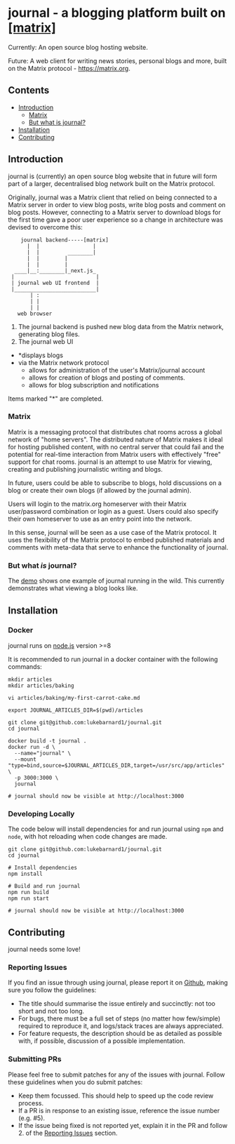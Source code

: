 # journal - a blogging platform built on [\[matrix\]](https://matrix.org)

Currently: An open source blog hosting website.

Future: A web client for writing news stories, personal blogs and more, built on the Matrix protocol - https://matrix.org.

## Contents
 - [Introduction](#introduction)
   - [Matrix](#matrix)
   - [But what is journal?](#but_what_is_journal)
 - [Installation](#installation)
 - [Contributing](#contributing)

## Introduction

journal is (currently) an open source blog website that in future will form part of a larger, decentralised blog network built on the Matrix protocol.

Originally, journal was a Matrix client that relied on being connected to a Matrix server in order to view blog posts, write blog posts and comment on blog posts. However, connecting to a Matrix server to download blogs for the first time gave a poor user experience so a change in architecture was devised to overcome this:

```
    journal backend-----[matrix]
      |  |                 |
      |  |         ________|
      |  |        |
      |  |        |
  ____|__:________|_next.js_
 |                          |
 | journal web UI frontend  |
 |__________________________|
       | :
       | |
       | |
   web browser
```

 1. The journal backend is pushed new blog data from the Matrix network, generating blog files.
 1. The journal web UI
   - \*displays blogs
   - via the Matrix network protocol
       - allows for administration of the user's Matrix/journal account
       - allows for creation of blogs and posting of comments.
       - allows for blog subscription and notifications

Items marked "\*" are completed.

### Matrix

Matrix is a messaging protocol that distributes chat rooms across a global network of "home servers". The distributed nature of Matrix makes it ideal for hosting published content, with no central server that could fail and the potential for real-time interaction from Matrix users with effectively "free" support for chat rooms. journal is an attempt to use Matrix for viewing, creating and publishing journalistic writing and blogs.

In future, users could be able to subscribe to blogs, hold discussions on a blog or create their own blogs (if allowed by the journal admin).

Users will login to the matrix.org homeserver with their Matrix user/password combination or login as a guest. Users could also specify their own homeserver to use as an entry point into the network.

In this sense, journal will be seen as a use case of the Matrix protocol. It uses the flexibility of the Matrix protocol to embed published materials and comments with meta-data that serve to enhance the functionality of journal.

### But what _is_ journal?
The [demo](https://journal.lukebarnard.co.uk) shows one example of journal running in the wild. This currently demonstrates what viewing a blog looks like.

## Installation

### Docker

journal runs on [node.js](https://nodejs.org) version >=8

It is recommended to run journal in a docker container with the following commands:

```
mkdir articles
mkdir articles/baking

vi articles/baking/my-first-carrot-cake.md

export JOURNAL_ARTICLES_DIR=$(pwd)/articles

git clone git@github.com:lukebarnard1/journal.git
cd journal

docker build -t journal .
docker run -d \
  --name="journal" \
  --mount "type=bind,source=$JOURNAL_ARTICLES_DIR,target=/usr/src/app/articles" \
  -p 3000:3000 \
  journal

# journal should now be visible at http://localhost:3000

```

### Developing Locally

The code below will install dependencies for and run journal using `npm` and `node`, with hot reloading when code changes are made.

```
git clone git@github.com:lukebarnard1/journal.git
cd journal

# Install dependencies
npm install

# Build and run journal
npm run build
npm run start

# journal should now be visible at http://localhost:3000
```

## Contributing
journal needs some love!

### Reporting Issues
If you find an issue through using journal, please report it on [Github](http://github.com/lukebarnard1/journal), making sure you follow the guidelines:
 - The title should summarise the issue entirely and succinctly: not too short and not too long.
 - For bugs, there must be a full set of steps (no matter how few/simple) required to reproduce it, and logs/stack traces are always appreciated.
 - For feature requests, the description should be as detailed as possible with, if possible, discussion of a possible implementation.

### Submitting PRs
Please feel free to submit patches for any of the issues with journal. Follow these guidelines when you do submit patches:
 - Keep them focussed. This should help to speed up the code review process.
 - If a PR is in response to an existing issue, reference the issue number (e.g. #5).
 - If the issue being fixed is not reported yet, explain it in the PR and follow 2. of the [Reporting Issues](#reporting-issues) section.

